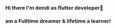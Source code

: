 ### Hi there I'm dendi as flutter developer👋
### am a Fulltime dreamer & lifetime a learner!  

<!--
**dendimuhmd/dendimuhmd** is a ✨ flutter developer ✨ repository because its `README.md` (this file) appears on your GitHub profile.

Here are some ideas to get you started:

- 🌱 I’m currently learning flutter
- 👯 I’m looking to collaborate on mobile app's
- 🤔 I’m looking for help with flutter
- 💬 Ask me about flutter
- 📫 How to reach me: ...
-->

